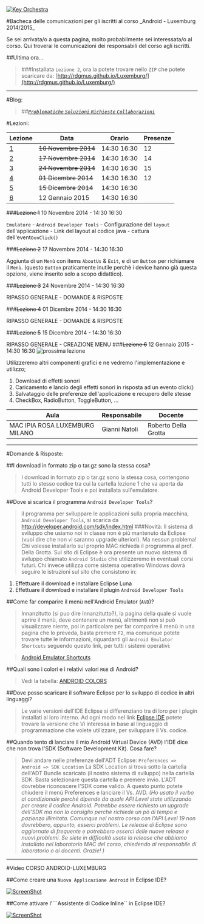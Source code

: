 <p><a href="http://rdgmus.github.io/Luxemburg">
          <img src="https://raw.githubusercontent.com/rdgmus/PhpRegistroWeb-1.0/master/images/Cbasso1.png" alt="Key Orchestra">
          </a></p>
#Bacheca delle comunicazioni per gli iscritti al corso _Android - Luxemburg 2014/2015_

Se sei arrivata/o a questa pagina, molto probabilmente sei interessata/o al corso. Qui troverai le comunicazioni dei responsabili del corso agli iscritti.

##Ultima ora...
>###Installata ```Lezione 2```, ora la potete trovare nello ```ZIP``` che potete scaricare da:
[http://rdgmus.github.io/Luxemburg/](http://rdgmus.github.io/Luxemburg/)
***

#Blog:

>##[_```Problematiche``` ```Soluzioni```  ```Richieste```  ```Collaborazioni```_](https://github.com/rdgmus/Luxemburg/issues/)

#Lezioni:

|Lezione|Data|Orario|Presenze|
|-------|----|------|--------|
|[1](https://github.com/rdgmus/Luxemburg/blob/master/BACHECA.md#lezione-1)|~~10 Novembre 2014~~|14:30 16:30|12|
|[2](https://github.com/rdgmus/Luxemburg/blob/master/BACHECA.md#lezione-2)|~~17 Novembre 2014~~|14:30 16:30| 14 |
|[3]()|~~24 Novembre 2014~~|14:30 16:30| 15 |
|[4]()|~~01 Dicembre 2014~~|14:30 16:30| 12 |
|[5]()|~~15 Dicembre 2014~~|14:30 16:30|  |
|[6]()|12 Gennaio 2015|14:30 16:30|  |

###~~Lezione 1~~
10 Novembre 2014 - 14:30 16:30

```Emulatore``` - ```Android Developer Tools``` - Configurazione del ```layout``` dell'applicazione -
Link del layout al codice java - cattura dell'evento```onClick()```

###~~Lezione 2~~
17 Novembre 2014 - 14:30 16:30

Aggiunta di un ```Menù``` con items
```AboutUs``` & ```Exit```,  e di un ```Button``` per richiamare il ```Menù```. (questo ```Button``` praticamente inutile perchè i device hanno già questa opzione, viene inserito solo a scopo didattico).

###~~Lezione 3~~
24 Novembre 2014 - 14:30 16:30

RIPASSO GENERALE - DOMANDE & RISPOSTE

###~~Lezione 4~~
01 Dicembre 2014 - 14:30 16:30

RIPASSO GENERALE - DOMANDE & RISPOSTE

###~~Lezione 5~~
15 Dicembre 2014 - 14:30 16:30

RIPASSO GENERALE - CREAZIONE MENU
###~~Lezione 6~~
12 Gennaio 2015 - 14:30 16:30 ![prossima
lezione](https://raw.githubusercontent.com/rdgmus/Luxemburg/master/images/next%20lesson.png)

Utilizzeremo altri componenti grafici e ne vedremo l'implementazione e utilizzo;
1. Download di effetti sonori
2. Caricamento e lancio degli effetti sonori in risposta ad un evento click()
3. Salvataggio delle preferenze dell'applicazione
e recupero delle stesse
4. CheckBox, RadioButton, ToggleButton, ...



|Aula|Responsabile|Docente |
|----|------------|--------|
|MAC IPIA ROSA LUXEMBURG MILANO|Gianni Natoli|Roberto Della Grotta |


***
#Domande & Risposte:

##I download in formato zip o tar.gz sono la stessa cosa?

>I download in formato zip o tar.gz sono la stessa cosa, contengono tutti lo stesso codice tra cui la cartella lezione 1 che va aperta da Android Developer Tools e poi installata sull'emulatore.

##Dove si scarica il programma ```Android Developer Tools```?

>il programma per sviluppare le applicazioni sulla propria macchina, ```Android Developer Tools```, si scarica da
http://developer.android.com/sdk/index.html
###Novità:
Il sistema di sviluppo che usiamo noi in classe non è più mantenuto da Eclipse (vuol dire che non vi saranno upgrade ulteriori). Ma nessun problema!
Chi volesse installarlo sul proprio MAC richieda il programma al prof. Della Grotta.
Sul sito di Eclipse è ora presente un nuovo sistema di sviluppo chiamato ```Android Studio``` che utilizzeremo in eventuali corsi futuri.
Chi invece utilizza come sistema operativo Windows dovrà seguire le istruzioni sul sito che consistono in:
1. Effettuare il download e installare Eclipse Luna
2. Effettuare il download e installare il plugin ```Android Developer Tools```

##Come far comparire il menù nell'Android Emulator (```AVD```)?

>Innanzitutto (si puo dire Innanzitutto?), la pagina della quale si vuole aprire il menù, deve contenere un menù, altrimenti non si può visualizzare niente, poi in particolare per far comparire il menù in una pagina che lo preveda, basta premere ```F2```, ma comunque potete trovare tutte le informazioni, riguardanti gli ```Android Emulator Shortcuts``` seguendo questo link, per tutti i sistemi operativi:

>[Android Emulator Shortcuts](http://www.shortcutworld.com/en/linux/Android-Emulator.html)

##Quali sono i colori e i relativi valori ```RGB``` di Android?

>Vedi la tabella: [ANDROID COLORS](https://github.com/rdgmus/Luxemburg/blob/master/ANDROID_COLORS.md)

##Dove posso scaricare il software Eclipse per lo sviluppo di codice in altri linguaggi?

>Le varie versioni dell'IDE Eclipse si differenziano tra di loro per i plugin installati al loro interno. Ad ogni modo nel link [Eclipse IDE](http://www.eclipse.org/downloads) potete trovare la versione che Vi interessa in base al linguaggio di programmazione che volete utilizzare, per sviluppare il Vs. codice.

##Quando tento di lanciare il mio Android Virtual Device (AVD) l'IDE dice che non trova l'SDK (Software Development Kit). Cosa fare?

>Devi andare nelle preferenze dell'ADT Eclipse:
```Preferences => Android => SDK Location```
La SDK Location si trova sotto la cartella dell'ADT Bundle scaricato (il nostro sistema di sviluppo)
nella cartella SDK. Basta selezionare questa cartella e premere invio. L'ADT dovrebbe riconoscere l'SDK come valido. A questo punto potete chiudere il menù Preferences e lanciare il Vs. AVD. _(Ho usato il verbo al condizionale perchè dipende da quale API Level state utilizzando per creare il codice Android. Potrebbe essere richiesto un upgrade dell'SDK ma non lo consiglio perchè richiede un pò di tempo e pazienza illimitata. Comunque nel nostro corso con l'API Level 19 non dovrebbero, appunto, esserci problemi. Le release di Eclipse sono aggiornate di frequente e potrebbero esserci delle nuove release e nuovi problemi. Se siete in difficoltà usate la release che abbiamo installato nel laboratorio MAC del corso, chiedendo al responsabile di laboratorio o ai docenti. Grazie! )_
***

#Video CORSO ANDROID-LUXEMBURG

##Come creare una ```Nuova Applicazione Android``` in Eclipse IDE?

[![ScreenShot](https://raw.githubusercontent.com/rdgmus/Luxemburg/master/video%20clip/CreaNuovaLezione.png)](http://youtu.be/ynEd7VNAZ5Y)

##Come attivare l'```Assistente di Codice Inline`` in Eclipse IDE?

[![ScreenShot](https://raw.githubusercontent.com/rdgmus/Luxemburg/master/video%20clip/InlineCodeAssist.png
  )](http://youtu.be/uFNrv4QPUc0)
